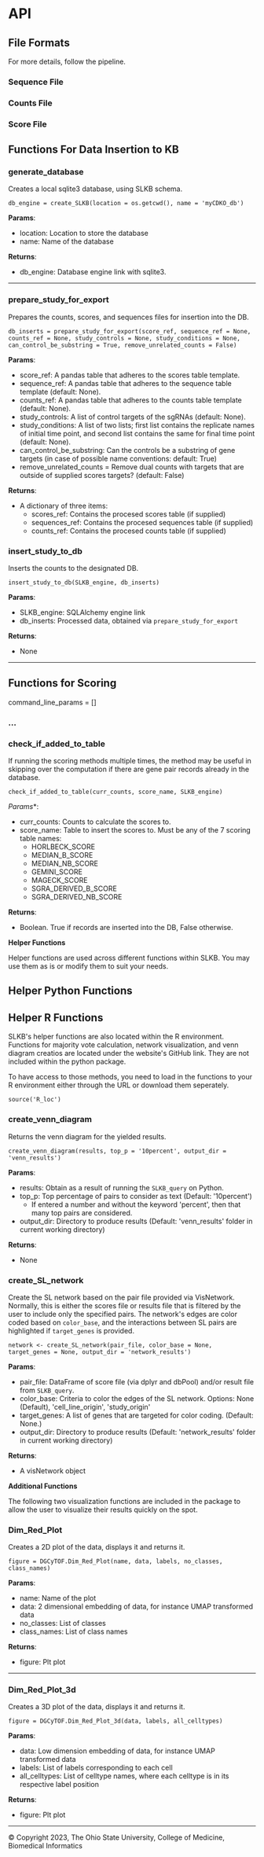 # API

## File Formats

For more details, follow the pipeline.

### Sequence File

### Counts File

### Score File

## Functions For Data Insertion to KB

### generate_database

Creates a local sqlite3 database, using SLKB schema.

```
db_engine = create_SLKB(location = os.getcwd(), name = 'myCDKO_db')
```

**Params**:

* location: Location to store the database
* name: Name of the database

**Returns**:

* db_engine: Database engine link with sqlite3.

<hr>

### prepare_study_for_export

Prepares the counts, scores, and sequences files for insertion into the DB.

```
db_inserts = prepare_study_for_export(score_ref, sequence_ref = None, counts_ref = None, study_controls = None, study_conditions = None, can_control_be_substring = True, remove_unrelated_counts = False)
```

**Params**:

* score_ref: A pandas table that adheres to the scores table template. 
* sequence_ref: A pandas table that adheres to the sequence table template (default: None). 
* counts_ref: A pandas table that adheres to the counts table template (default: None). 
* study_controls: A list of control targets of the sgRNAs (default: None).
* study_conditions: A list of two lists; first list contains the replicate names of initial time point, and second list contains the same for final time point (default: None).
* can_control_be_substring: Can the controls be a substring of gene targets (in case of possible name conventions: default: True)
* remove_unrelated_counts = Remove dual counts with targets that are outside of supplied scores targets? (default: False)

**Returns**:

* A dictionary of three items:
    * scores_ref: Contains the procesed scores table (if supplied)
    * sequences_ref: Contains the procesed sequences table (if supplied)
    * counts_ref: Contains the procesed counts table (if supplied)

### insert_study_to_db

Inserts the counts to the designated DB.

```
insert_study_to_db(SLKB_engine, db_inserts)
```

**Params**:

* SLKB_engine: SQLAlchemy engine link
* db_inserts: Processed data, obtained via ```prepare_study_for_export```

**Returns**:

* None

<hr>

## Functions for Scoring

command_line_params = []

### ...

### check_if_added_to_table

If running the scoring methods multiple times, the method may be useful in skipping over the computation if there are gene pair records already in the database.

```
check_if_added_to_table(curr_counts, score_name, SLKB_engine)
```

*Params**:

* curr_counts: Counts to calculate the scores to.
* score_name: Table to insert the scores to. Must be any of the 7 scoring table names:
    * HORLBECK_SCORE
    * MEDIAN_B_SCORE
    * MEDIAN_NB_SCORE
    * GEMINI_SCORE
    * MAGECK_SCORE
    * SGRA_DERIVED_B_SCORE
    * SGRA_DERIVED_NB_SCORE

**Returns**:

* Boolean. True if records are inserted into the DB, False otherwise.

**Helper Functions**

Helper functions are used across different functions within SLKB. You may use them as is or modify them to suit your needs.

## Helper Python Functions

###

## Helper R Functions

SLKB's helper functions are also located within the R environment. Functions for majority vote calculation, network visualization, and venn diagram creatios are located under the website's GitHub link. They are not included within the python package. 

To have access to those methods, you need to load in the functions to your R environment either through the URL or download them seperately.

```
source('R_loc')
```

### create_venn_diagram

Returns the venn diagram for the yielded results.

```
create_venn_diagram(results, top_p = '10percent', output_dir = 'venn_results')
```

**Params**:

* results: Obtain as a result of running the ```SLKB_query``` on Python.
* top_p: Top percentage of pairs to consider as text (Default: '10percent')
    * If entered a number and without the keyword 'percent', then that many top pairs are considered.
* output_dir: Directory to produce results (Default: 'venn_results' folder in current working directory)

**Returns**:

* None

### create_SL_network

Create the SL network based on the pair file provided via VisNetwork. Normally, this is either the scores file or results file that is filtered by the user to include only the specified pairs. The network's edges are color coded based on ```color_base```, and the interactions between SL pairs are highlighted if ```target_genes``` is provided.

```
network <- create_SL_network(pair_file, color_base = None, target_genes = None, output_dir = 'network_results')
```

**Params**:

* pair_file: DataFrame of score file (via dplyr and dbPool) and/or result file from ```SLKB_query```.
* color_base: Criteria to color the edges of the SL network. Options: None (Default), 'cell_line_origin', 'study_origin'
* target_genes: A list of genes that are targeted for color coding. (Default: None.)
* output_dir: Directory to produce results (Default: 'network_results' folder in current working directory)

**Returns**:

* A visNetwork object


**Additional Functions**

The following two visualization functions are included in the package to allow the user to visualize their results quickly on the spot.

### Dim_Red_Plot

Creates a 2D plot of the data, displays it and returns it.

```
figure = DGCyTOF.Dim_Red_Plot(name, data, labels, no_classes, class_names)
```

**Params**:

* name: Name of the plot 
* data: 2 dimensional embedding of data, for instance UMAP transformed data
* no_classes: List of classes
* class_names: List of class names

**Returns**:

* figure: Plt plot

<hr>

### Dim_Red_Plot_3d

Creates a 3D plot of the data, displays it and returns it.

```
figure = DGCyTOF.Dim_Red_Plot_3d(data, labels, all_celltypes)
```

**Params**:

* data: Low dimension embedding of data, for instance UMAP transformed data
* labels: List of labels corresponding to each cell
* all_celltypes: List of celltype names, where each celltype is in its respective label position

**Returns**:

* figure: Plt plot

<hr>

© Copyright 2023, The Ohio State University, College of Medicine, Biomedical Informatics